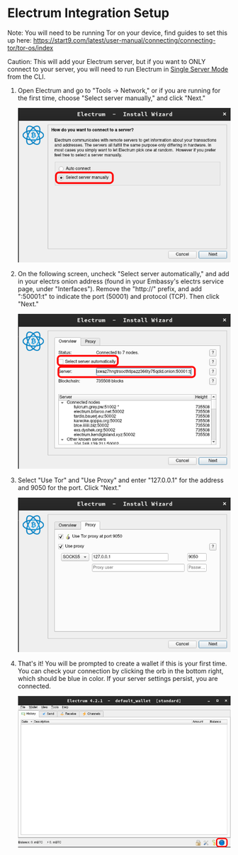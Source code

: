 # Electrum Integration Setup

Note: You will need to be running Tor on your device, find guides to set this up here: https://start9.com/latest/user-manual/connecting/connecting-tor/tor-os/index

Caution: This will add your Electrum server, but if you want to ONLY connect to your server, you will need to run Electrum in [Single Server Mode](https://electrum.readthedocs.io/en/latest/tor.html) from the CLI.

1. Open Electrum and go to "Tools -> Network," or if you are running for the first time, choose "Select server manually," and click "Next."

    ![Select Server](./assets/electrum0.png)

1. On the following screen, uncheck "Select server automatically," and add in your electrs onion address (found in your Embassy's electrs service page, under "Interfaces").  Remove the "http://" prefix, and add ":50001:t" to indicate the port (50001) and protocol (TCP).  Then click "Next."

    ![Server Setup](./assets/electrum2.png)
    
1. Select "Use Tor" and "Use Proxy" and enter "127.0.0.1" for the address and 9050 for the port.  Click "Next."

    ![Enable Tor Proxy](./assets/electrum3.png)

1. That's it!  You will be prompted to create a wallet if this is your first time.  You can check your connection by clicking the orb in the bottom right, which should be blue in color.  If your server settings persist, you are connected.
    
    ![Add Server](./assets/electrum4.png)
